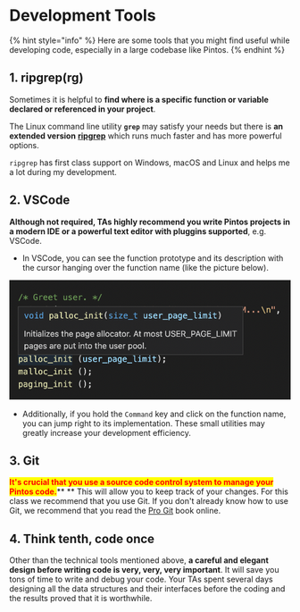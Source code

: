 # Development Tools

{% hint style="info" %}
Here are some tools that you might find useful while developing code, especially in a large codebase like Pintos.
{% endhint %}

## 1. ripgrep(rg)

Sometimes it is helpful to **find where is a specific function or variable declared or referenced in your project**.&#x20;

The Linux command line utility **`grep`** may satisfy your needs but there is **an extended version** [**ripgrep**](https://github.com/BurntSushi/ripgrep) which runs much faster and has more powerful options.&#x20;

`ripgrep` has first class support on Windows, macOS and Linux and helps me a lot during my development.

## 2. VSCode

**Although not required, TAs highly recommend you write Pintos projects in a modern IDE or a powerful text editor with pluggins supported**, e.g. VSCode.&#x20;

* In VSCode, you can see the function prototype and its description with the cursor hanging over the function name (like the picture below).

![VSCode](../.gitbook/assets/image.png)

* Additionally, if you hold the `Command` key and click on the function name, you can jump right to its implementation. These small utilities may greatly increase your development efficiency.

## 3. Git

<mark style="color:red;">**It's crucial that you use a source code control system to manage your Pintos code.**</mark>** ** This will allow you to keep track of your changes. For this class we recommend that you use Git. If you don't already know how to use Git, we recommend that you read the [Pro Git](http://git-scm.com/book) book online.

## 4. Think tenth, code once

Other than the technical tools mentioned above, **a careful and elegant design before writing code is very, very, very important**. It will save you tons of time to write and debug your code. Your TAs spent several days designing all the data structures and their interfaces before the coding and the results proved that it is worthwhile.
